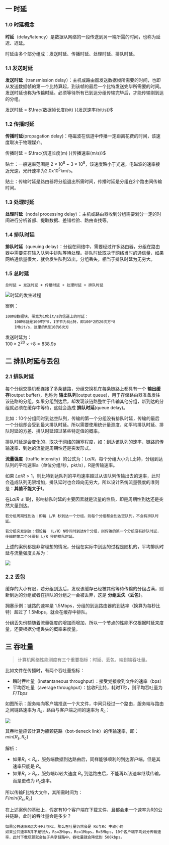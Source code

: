 ## 一 时延

### 1.0 时延概念

**时延**（delay/latency）是数据从网络的一段传送到另一端所需的时间，也称为延迟、迟延。  

时延由多个部分组成：发送时延、传播时延、处理时延、排队时延。   


### 1.1 发送时延

**发送时延**（transmission delay）：主机或路由器发送数据帧所需要的时间，也即从发送数据帧的第一个比特算起，到该帧的最后一个比特发送完毕所需要的时间。发送时延也称为传输时延。必须等待所有已到达分组传输完毕后，才能传输刚到达的分组。  

发送时延 = $\frac{数据帧长度(bit) }{发送速率(bit/s)}$  

### 1.2 传播时延

**传播时延**(propagation delay)：电磁波在信道中传播一定距离花费的时间，该速度取决于物理媒介。 

传播时延 = $\frac{信道长度(m) }{传播速率(m/s)}$ 

贴士：一般速率范围是 $2\times10^8$ ~ $3\times10^8$，该速度略小于光速。电磁波的速率接近光速，光纤速率为2.0x10$^5$km/s。  

贴士：传输时延是路由器将分组退出所需时间，传播时延是分组在2个路由间传输时间。

### 1.3 处理时延

**处理时延**（nodal processing delay）：主机或路由器收到分组需要划分一定的时间进行分析首部、提取数据、差错检验、路由查找等。   

### 1.4 排队时延

**排队时延**（queuing delay）：分组在网络中，需要经过许多路由器，分组在路由器中需要先在输入队列中排队等待处理。排队时延取决于网络当时的通信量，如果网络通信量很大，就会发生队列溢出，分组丢失，相当于排队时延为无穷大。 

### 1.5 总时延
```
总时延 = 发送时延 + 传播时延 + 处理时延 + 排队时延
```

![时延的发生过程](../images/net/base-02-01.png)  

案例：
```
100MB数据块，带宽为1Mbit/s的信道上的时延：
    100MB就是100M字节，1字节为8比特，即100*2的20次方*8
    1Mbit/s，这里的M是10的6次方
```
发送时延为：  
$100 \times 2^{20} \times \div 8 = 838.9s$


## 二 排队时延与丢包

### 2.1 排队时延 

每个分组交换机都连接了多条链路，分组交换机在每条链路上都具有一个 **输出缓存**(output buffer)，也称为 **输出队列**(output queue)，用于存储路由器准备发往该链路的分组。如果分组到达后，却发现该链路整忙于传输其他分组，新到达的分组就必须在缓存中等待，这就会造成 **排队时延**(queue delay)。  

比如：10个分组同时到达空队列，传输的第一个分组没有排队时延，传输的最后一个分组却会受到最大排队时延。所以需要使用统计量测度，如平均排队时延、排队时延的方差、排队时延超过某些特定值的概率。 

排队时延是会变化的，取决于网络的拥塞程度，如：到达该队列的速率、链路的传输速率、到达的流量是周期性还是突发形式。  

**流量强度**（traffic intensity）的公式为：$La/R$。每个分组大小为L比特，分组到达队列的平均速率a（单位分组/秒，pkt/s），R是传输速率。  

如果 $La/R>1$，则比特到达队列的平均速率超过从该队列传输出去的速率，此时会造成队列无限增加，排队延时也会趋向无穷大，所以设计系统流量强度的准则是：**其值不能大于1**。  

在$La/R\leq1$时，影响排队时延的主要因素就是流量的性质，即是周期性到达还是突然大量到达。
```
若分组周期性到达：即每 L/R 秒到达一个分组，则每个分组都会到达空队列，不会有排队时延。  

若分组突发到达：假设每 （L/R）N秒同时到达N个分组，则传输的第一个分组没有排队时延，传输的第二个分组有 L/R 秒的排队时延。
```

上述的案例都是非常理想的情况，分组在实际中到达的过程是随机的，平均排队时延与流量强度关系为：  

![](../images/net/base-02-02.svg)  

### 2.2 丢包

缓存的大小有限，若分组到达后，发现该缓存已经被其他等待传输的分组占满，则新到达的分组或者在排队的分组之一会被丢弃，这是 **分组丢失（丢包）**。  

拥塞示例：链路的速率是 1.5Mbps，分组的到达路由器的到达率（换算为每秒比特）超过了 1.5Mbps，就会在缓存中排队。   

分组丢失份额随着流量强度的增加而增加，所以一个节点的性能不仅根据时延来度量，还要根据分组丢失的概率来度量。  

## 三 吞吐量

> 计算机网络性能测度有三个重要指标：时延、丢包、端到端吞吐量。  

比如文件在传播时，有两个吞吐量指标：
- 瞬时吞吐量（instantaneous throughput）：接受党接收到文件的速率（bps）
- 平均吞吐量（average throughput）：接收F比特，耗时T秒，则平均吞吐量为 $F/T bps$

如图所示：服务端向客户端推送一个大文件，中间只经过一个路由，服务端与路由之间链路速率为 $R_s$，路由与客户端之间的速率为  $R_c$：  

![](../images/net/base-02-03.svg)  

其吞吐量应该计算为瓶颈链路（bot-tleneck link）的传输速率，即：    
$min\left\{R_s, R_c \right\}$  

解析：
- 如果$R_s < R_c$，服务端数据到达路由后，同样能够顺利的到达客户端，但是其速率只能是 $R_s$
- 如果$R_s > R_c$，服务端以较大速度 $R_s$ 到达路由后，不能再以该速率继续传输，而是更改为 $R_c$速率。

所以传输F比特大文件，其所需时间为：  
$F/min\left\{R_s, R_c \right\}$  

在上述案例的基础上，假定有10个客户端在下载文件，且都会走一个速率为R的公共链路，此时的吞吐量会是多少？
```
如果公共速率R远大于Rs与Rc，那么吞吐量仍然会是 Rs与Rc 中较小的
如果公共速率R并不是很大，Rs=2Mbps，Rc=1Mbps，R=5Mbps，10个客户端平均划分传输速率，此时下载瓶颈就会位于共享链路中，吞吐量就会降低到 500kbps。
```